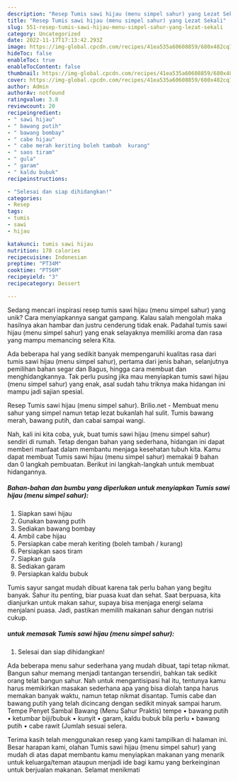 ```yaml
---
description: "Resep Tumis sawi hijau (menu simpel sahur) yang Lezat Sekali"
title: "Resep Tumis sawi hijau (menu simpel sahur) yang Lezat Sekali"
slug: 551-resep-tumis-sawi-hijau-menu-simpel-sahur-yang-lezat-sekali
category: Uncategorized
date: 2022-11-17T17:13:42.293Z
image: https://img-global.cpcdn.com/recipes/41ea535a60608859/680x482cq70/tumis-sawi-hijau-menu-simpel-sahur-foto-resep-utama.jpg
hideToc: false
enableToc: true
enableTocContent: false
thumbnail: https://img-global.cpcdn.com/recipes/41ea535a60608859/680x482cq70/tumis-sawi-hijau-menu-simpel-sahur-foto-resep-utama.jpg
cover: https://img-global.cpcdn.com/recipes/41ea535a60608859/680x482cq70/tumis-sawi-hijau-menu-simpel-sahur-foto-resep-utama.jpg
author: Admin
authorAv: notfound
ratingvalue: 3.8
reviewcount: 20
recipeingredient:
- " sawi hijau"
- " bawang putih"
- " bawang bombay"
- " cabe hijau"
- " cabe merah keriting boleh tambah  kurang"
- " saos tiram"
- " gula"
- " garam"
- " kaldu bubuk"
recipeinstructions:

- "Selesai dan siap dihidangkan!"
categories:
- Resep
tags:
- tumis
- sawi
- hijau

katakunci: tumis sawi hijau 
nutrition: 178 calories
recipecuisine: Indonesian
preptime: "PT34M"
cooktime: "PT56M"
recipeyield: "3"
recipecategory: Dessert

---
```





Sedang mencari inspirasi resep tumis sawi hijau (menu simpel sahur) yang unik? Cara menyiapkannya sangat gampang. Kalau salah mengolah maka hasilnya akan hambar dan justru cenderung tidak enak. Padahal tumis sawi hijau (menu simpel sahur) yang enak selayaknya memiliki aroma dan rasa yang mampu memancing selera Kita.





Ada beberapa hal yang sedikit banyak mempengaruhi kualitas rasa dari tumis sawi hijau (menu simpel sahur), pertama dari jenis bahan, selanjutnya pemilihan bahan segar dan Bagus, hingga cara membuat dan menghidangkannya. Tak perlu pusing jika mau menyiapkan tumis sawi hijau (menu simpel sahur) yang enak,      asal sudah tahu triknya maka hidangan ini mampu jadi sajian spesial.














Resep Tumis sawi hijau (menu simpel sahur). Brilio.net - Membuat menu sahur yang simpel namun tetap lezat bukanlah hal sulit. Tumis bawang merah, bawang putih, dan cabai sampai wangi.






Nah, kali ini kita coba, yuk, buat tumis sawi hijau (menu simpel sahur) sendiri di rumah. Tetap dengan bahan yang sederhana, hidangan ini dapat memberi manfaat dalam membantu menjaga kesehatan tubuh kita. Kamu dapat membuat Tumis sawi hijau (menu simpel sahur) memakai 9 bahan dan 0 langkah pembuatan. Berikut ini langkah-langkah untuk membuat hidangannya.

<!--inarticleads1-->

##### Bahan-bahan dan bumbu yang diperlukan untuk menyiapkan Tumis sawi hijau (menu simpel sahur):

1. Siapkan  sawi hijau
1. Gunakan  bawang putih
1. Sediakan  bawang bombay
1. Ambil  cabe hijau
1. Persiapkan  cabe merah keriting (boleh tambah / kurang)
1. Persiapkan  saos tiram
1. Siapkan  gula
1. Sediakan  garam
1. Persiapkan  kaldu bubuk


Tumis sayur sangat mudah dibuat karena tak perlu bahan yang begitu banyak. Sahur itu penting, biar puasa kuat dan sehat. Saat berpuasa, kita dianjurkan untuk makan sahur, supaya bisa menjaga energi selama menjalani puasa. Jadi, pastikan memilih makanan sahur dengan nutrisi cukup. 

<!--inarticleads2-->

#####  untuk memasak Tumis sawi hijau (menu simpel sahur):


1. Selesai dan siap dihidangkan!

Ada beberapa menu sahur sederhana yang mudah dibuat, tapi tetap nikmat. Bangun sahur memang menjadi tantangan tersendiri, bahkan tak sedikit orang telat bangun sahur. Nah untuk mengantisipasi hal itu, tentunya kamu harus memikirkan masakan sederhana apa yang bisa diolah tanpa harus memakan banyak waktu, namun tetap nikmat disantap. Tumis cabe dan bawang putih yang telah dicincang dengan sedikit minyak sampai harum. Tempe Penyet Sambal Bawang (Menu Sahur Praktis) tempe • bawang putih • ketumbar biji/bubuk • kunyit • garam, kaldu bubuk bila perlu • bawang putih • cabe rawit (Jumlah sesuai selera. 

Terima kasih telah menggunakan resep yang kami tampilkan di halaman ini. Besar harapan kami, olahan Tumis sawi hijau (menu simpel sahur) yang mudah di atas dapat membantu kamu menyiapkan makanan yang menarik untuk keluarga/teman ataupun menjadi ide bagi kamu yang berkeinginan untuk berjualan makanan. Selamat menikmati
